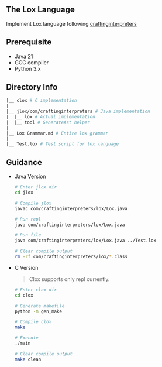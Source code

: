 ## The Lox Language

Implement Lox language following [craftinginterpreters](https://craftinginterpreters.com/contents.html)

## Prerequisite

- Java 21
- GCC compiler
- Python 3.x


## Directory Info

```bash
|__ clox # C implementation
|
|__ jlox/com/craftinginterpreters # Java implementation
|  |__ lox # Actual implementation
|  |__ tool # GenerateAst helper
|
|__ Lox Grammar.md # Entire lox grammar
|
|__ Test.lox # Test script for lox language
```

## Guidance

- Java Version

    ```bash
    # Enter jlox dir
    cd jlox

    # Compile jlox
    javac com/craftinginterpreters/lox/Lox.java

    # Run repl
    java com/craftinginterpreters/lox/Lox.java

    # Run file
    java com/craftinginterpreters/lox/Lox.java ../Test.lox

    # Clear compile output 
    rm -rf com/craftinginterpreters/lox/*.class 
    ```

- C Version

    > Clox supports only repl currently.

    ```bash
    # Enter clox dir
    cd clox

    # Generate makefile
    python -m gen_make

    # Compile clox
    make

    # Execute 
    ./main

    # Clear compile output
    make clean
    ```